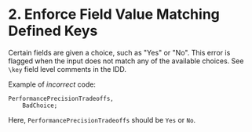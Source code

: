 # 2. Enforce Field Value Matching Defined Keys

Certain fields are given a choice, such as "Yes" or "No". This error is
flagged when the input does not match any of the available choices. See
`\key` field level comments in the IDD.

Example of *incorrect* code:

```
PerformancePrecisionTradeoffs,
    BadChoice;
```

Here, `PerformancePrecisionTradeoffs` should be `Yes` or `No`.
